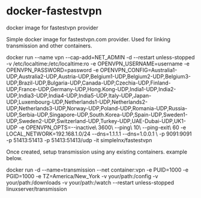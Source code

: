 # docker-fastestvpn
docker image for fastestvpn provider


Simple docker image for fastestvpn.com provider. Used for linking transmission and other containers.

docker run --name vpn --cap-add=NET_ADMIN -d
--restart unless-stopped
-v /etc/localtime:/etc/localtime:ro
-e OPENVPN_USERNAME=username
-e OPENVPN_PASSWORD=password
-e OPENVPN_CONFIG=Australia1-UDP,Australia2-UDP,Austria-UDP,Belgium1-UDP,Belgium2-UDP,Belgium3-UDP,Brazil-UDP,Bulgaria-UDP,Canada-UDP,Czechia-UDP,Finland-UDP,France-UDP,Germany-UDP,Hong.Kong-UDP,India1-UDP,India2-UDP,India3-UDP,India4-UDP,India5-UDP,Italy-UDP,Japan-UDP,Luxembourg-UDP,Netherlands1-UDP,Netherlands2-UDP,Netherlands3-UDP,Norway-UDP,Poland-UDP,Romania-UDP,Russia-UDP,Serbia-UDP,Singapore-UDP,South.Korea-UDP,Spain-UDP,Sweden1-UDP,Sweden2-UDP,Switzerland-UDP,Turkey-UDP,UAE-Dubai-UDP,UK1-UDP
-e OPENVPN_OPTS=--inactive\ 3600\ --ping\ 10\ --ping-exit\ 60
-e LOCAL_NETWORK=192.168.1.0/24
--dns=1.1.1.1 --dns=1.0.0.1 \ -p 9091:9091
-p 51413:51413
-p 51413:51413/udp
-it simplelnx/fastestvpn

Once created, setup transmission using any existing containers. example below.

docker run -d
--name=transmission
--net container:vpn
-e PUID=1000
-e PGID=1000
-e TZ=America/New_York
-v your/path:/config
-v your/path:/downloads
-v your/path:/watch
--restart unless-stopped
linuxserver/transmission
